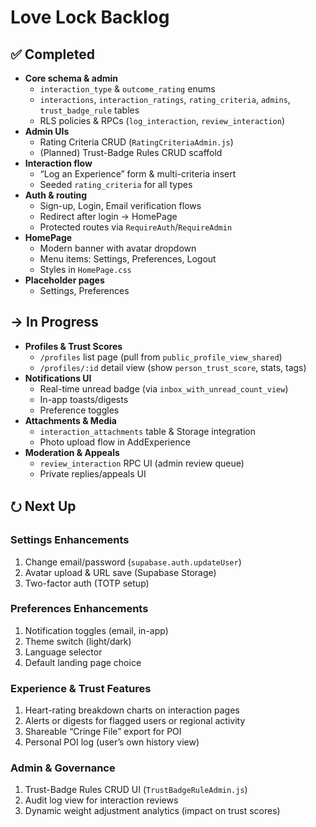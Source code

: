 # Love Lock Backlog

## ✅ Completed
- **Core schema & admin**  
  - `interaction_type` & `outcome_rating` enums  
  - `interactions`, `interaction_ratings`, `rating_criteria`, `admins`, `trust_badge_rule` tables  
  - RLS policies & RPCs (`log_interaction`, `review_interaction`)  
- **Admin UIs**  
  - Rating Criteria CRUD (`RatingCriteriaAdmin.js`)  
  - (Planned) Trust-Badge Rules CRUD scaffold  
- **Interaction flow**  
  - “Log an Experience” form & multi-criteria insert  
  - Seeded `rating_criteria` for all types  
- **Auth & routing**  
  - Sign-up, Login, Email verification flows  
  - Redirect after login → HomePage  
  - Protected routes via `RequireAuth`/`RequireAdmin`  
- **HomePage**  
  - Modern banner with avatar dropdown  
  - Menu items: Settings, Preferences, Logout  
  - Styles in `HomePage.css`  
- **Placeholder pages**  
  - Settings, Preferences  

## → In Progress
- **Profiles & Trust Scores**  
  - `/profiles` list page (pull from `public_profile_view_shared`)  
  - `/profiles/:id` detail view (show `person_trust_score`, stats, tags)  
- **Notifications UI**  
  - Real-time unread badge (via `inbox_with_unread_count_view`)  
  - In-app toasts/digests  
  - Preference toggles  
- **Attachments & Media**  
  - `interaction_attachments` table & Storage integration  
  - Photo upload flow in AddExperience  
- **Moderation & Appeals**  
  - `review_interaction` RPC UI (admin review queue)  
  - Private replies/appeals UI  

## ⭮ Next Up
### Settings Enhancements
1. Change email/password (`supabase.auth.updateUser`)  
2. Avatar upload & URL save (Supabase Storage)  
3. Two-factor auth (TOTP setup)  

### Preferences Enhancements
1. Notification toggles (email, in-app)  
2. Theme switch (light/dark)  
3. Language selector  
4. Default landing page choice  

### Experience & Trust Features
1. Heart-rating breakdown charts on interaction pages  
2. Alerts or digests for flagged users or regional activity  
3. Shareable “Cringe File” export for POI  
4. Personal POI log (user’s own history view)  

### Admin & Governance
1. Trust-Badge Rules CRUD UI (`TrustBadgeRuleAdmin.js`)  
2. Audit log view for interaction reviews  
3. Dynamic weight adjustment analytics (impact on trust scores)
